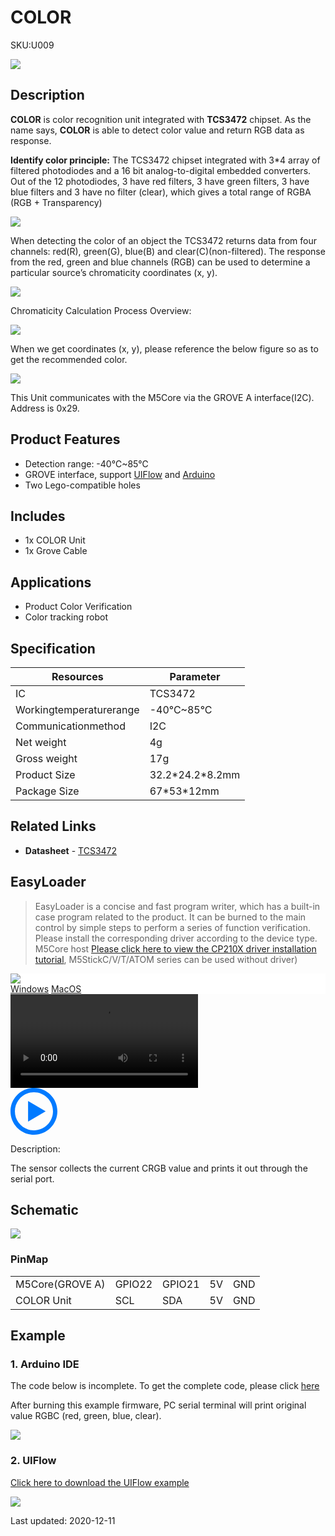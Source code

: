 # COLOR

<el-tag effect="plain">SKU:U009</el-tag>

<div class="product_pic"><img src="assets/img/product_pics/unit/color/unit_color_01.webp"></div>

## Description

**COLOR** is color recognition unit integrated with **TCS3472** chipset. As the name says, **COLOR** is able to detect color value and return RGB data as response.

**Identify color principle:**
The TCS3472 chipset integrated with 3*4 array of filtered photodiodes and a 16 bit analog-to-digital embedded converters. Out of the 12 photodiodes, 3 have red filters, 3 have green filters, 3 have blue filters and 3 have no filter (clear), which gives a total range of RGBA (RGB + Transparency)

<img src="assets/img/product_pics/unit/color/unit_color_07.webp">

When detecting the color of an object the TCS3472 returns data from four channels: red(R), green(G), blue(B) and clear(C)(non-filtered). The response from the red, green and blue channels (RGB) can be used to determine a particular source’s chromaticity coordinates (x, y).

<img src="assets/img/product_pics/unit/color/unit_color_04.webp">

Chromaticity Calculation Process Overview:

<img src="assets/img/product_pics/unit/color/unit_color_05.webp">

When we get coordinates (x, y), please reference the below figure so as to get the recommended color.

<img src="assets/img/product_pics/unit/color/unit_color_06.webp">

This Unit communicates with the M5Core via the GROVE A interface(I2C). Address is 0x29.

## Product Features

- Detection range: -40℃~85℃
- GROVE interface, support [UIFlow](http://flow.m5stack.com) and [Arduino](http://www.arduino.cc)
- Two Lego-compatible holes

## Includes

- 1x COLOR Unit
- 1x Grove Cable

## Applications

- Product Color Verification
- Color tracking robot


## Specification

<table class="table-1">
    <thead>
        <tr>
            <th>Resources</th>
            <th>Parameter</th>
        </tr>
    </thead>
    <tbody>
        <tr>
            <td>IC</td>
            <td>TCS3472</td>
        </tr>
        <tr>
            <td>Workingtemperaturerange</td>
            <td>-40°C~85°C</td>
        </tr>
        <tr>
            <td>Communicationmethod</td>
            <td>I2C</td>
        </tr>
        <tr>
            <td>Net weight</td>
            <td>4g</td>
        </tr>
        <tr>
            <td>Gross weight</td>
            <td>17g</td>
        </tr>
        <tr>
            <td>Product Size</td>
            <td>32.2*24.2*8.2mm</td>
        </tr>
        <tr>
            <td>Package Size</td>
            <td>67*53*12mm</td>
        </tr>
    </tbody>
</table>


## Related Links

-  **Datasheet** - [TCS3472](https://m5stack.oss-cn-shenzhen.aliyuncs.com/resource/docs/datasheet/unit/TCS3472_en.pdf)

## EasyLoader

>EasyLoader is a concise and fast program writer, which has a built-in case program related to the product. It can be burned to the main control by simple steps to perform a series of function verification. Please install the corresponding driver according to the device type. M5Core host [Please click here to view the CP210X driver installation tutorial](en/arduino/arduino_development), M5StickC/V/T/ATOM series can be used without driver)

<div class="easyloader-box">
    <div style="background-color:white;">
        <div><img src="https://m5stack.oss-cn-shenzhen.aliyuncs.com/image/easyloader_intro.webp"></div>
        <div class="easyloader-btn">
            <a href="https://m5stack.oss-cn-shenzhen.aliyuncs.com/EasyLoader/Windows/UNIT/For%20M5Core/EasyLoader_Color_UNIT_With_M5Core.exe">Windows</a>
            <a href="https://m5stack.oss-cn-shenzhen.aliyuncs.com/EasyLoader/MacOS/UNIT/EasyLoader_Color_UNIT_With_M5Core.dmg">MacOS</a>
            <!-- <a>Linux</a>
            <a>MacOS</a> -->
        </div>
    </div>
    <div>
        <video id="example_video" controls>
            <source src="https://m5stack.oss-cn-shenzhen.aliyuncs.com/video/Product_example_video/Unit/Color_UNIT.mp4" type="video/mp4">
        </video>
        <div class="easyloader-mask">
        <a>
            <svg id="play-btn" t="1583228776634" class="icon" viewBox="0 0 1024 1024" version="1.1" xmlns="http://www.w3.org/2000/svg" p-id="4152" width="75" height="75"><path d="M512 0C229.216 0 0 229.216 0 512s229.216 512 512 512 512-229.216 512-512S794.784 0 512 0z m0 928C282.24 928 96 741.76 96 512S282.24 96 512 96s416 186.24 416 416-186.24 416-416 416zM384 288l384 224-384 224z" p-id="4153" fill="#007aff"></path></svg></a>
            <p>Description:</p>
            <p>The sensor collects the current CRGB value and prints it out through the serial port.</p>
        </div>
    </div>
</div>

## Schematic

<img src="assets/img/product_pics/unit/color_sch.JPG">

### PinMap

<table>
 <tr><td>M5Core(GROVE A)</td><td>GPIO22</td><td>GPIO21</td><td>5V</td><td>GND</td></tr>
 <tr><td>COLOR Unit</td><td>SCL</td><td>SDA</td><td>5V</td><td>GND</td></tr>
</table>

## Example

### 1. Arduino IDE

The code below is incomplete. To get the complete code, please click [here](https://github.com/m5stack/M5Stack/tree/master/examples/Unit/COLOR_TCS3472)

After burning this example firmware, PC serial terminal will print original value RGBC (red, green, blue, clear).

<img src="assets/img/product_pics/unit/unit_example/COLOR/example_unit_color_result_01.webp">

### 2. UIFlow

[Click here to download the UIFlow example](https://github.com/m5stack/M5-ProductExampleCodes/tree/master/Unit/COLOR/UIFlow)

<img src="assets/img/product_pics/unit/color/color.webp">

<el-divider content-position="right">Last updated: 2020-12-11</el-divider>

<script>

   var purchase_link = 'https://m5stack.com/collections/m5-unit/products/color-unit';

   anchor_search(purchase_link);
   scrollFunc();

</script>
